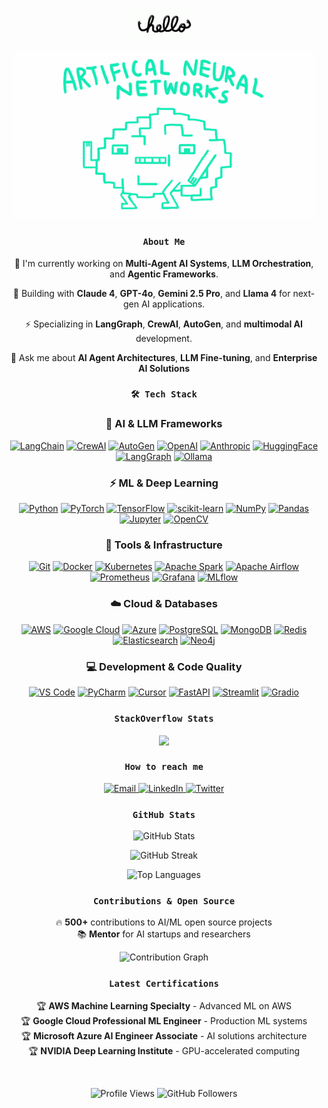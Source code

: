 <p align="center">
  <a href="https://github.com/iamrishab">
    <img src="https://github.com/iamrishab/iamrishab/blob/master/assets/hello.gif" height="50">
  </a>
</p>

<p align="center">
  <a href="https://github.com/iamrishab">
    <img src="https://github.com/iamrishab/iamrishab/blob/master/assets/neural.gif" width="480" height="270.222">
  </a>
</p>


<h3 align="center">
  <code>About Me</code>
</h3>

<p align="center">
  🔭 I'm currently working on <b>Multi-Agent AI Systems</b>, <b>LLM Orchestration</b>, and <b>Agentic Frameworks</b>.
</p>
<p align="center">
  🤖 Building with <b>Claude 4</b>, <b>GPT-4o</b>, <b>Gemini 2.5 Pro</b>, and <b>Llama 4</b> for next-gen AI applications.
</p>
<p align="center">
  ⚡ Specializing in <b>LangGraph</b>, <b>CrewAI</b>, <b>AutoGen</b>, and <b>multimodal AI</b> development.
</p>
<p align="center">
  💬 Ask me about <b>AI Agent Architectures</b>, <b>LLM Fine-tuning</b>, and <b>Enterprise AI Solutions</b>
</p>


<h3 align="center">
  <code>🛠️ Tech Stack</code>
</h3>

<div align="center">

### 🤖 AI & LLM Frameworks
[![LangChain](https://img.shields.io/badge/LangChain-1C3C3C?style=for-the-badge&logo=langchain&logoColor=white)](https://www.langchain.com/)
[![CrewAI](https://img.shields.io/badge/CrewAI-FF6B35?style=for-the-badge&logo=openai&logoColor=white)](https://www.crewai.com/)
[![AutoGen](https://img.shields.io/badge/AutoGen-00BCF2?style=for-the-badge&logo=microsoft&logoColor=white)](https://microsoft.github.io/autogen/)
[![OpenAI](https://img.shields.io/badge/OpenAI-412991?style=for-the-badge&logo=openai&logoColor=white)](https://openai.com/)
[![Anthropic](https://img.shields.io/badge/Anthropic-191919?style=for-the-badge&logo=anthropic&logoColor=white)](https://anthropic.com/)
[![HuggingFace](https://img.shields.io/badge/HuggingFace-FFD21E?style=for-the-badge&logo=huggingface&logoColor=black)](https://huggingface.co/)
[![LangGraph](https://img.shields.io/badge/LangGraph-FF6B6B?style=for-the-badge&logo=graphql&logoColor=white)](https://langchain-ai.github.io/langgraph/)
[![Ollama](https://img.shields.io/badge/Ollama-000000?style=for-the-badge&logo=ollama&logoColor=white)](https://ollama.ai/)

### ⚡ ML & Deep Learning
[![Python](https://img.shields.io/badge/Python-3776AB?style=for-the-badge&logo=python&logoColor=white)](https://www.python.org/)
[![PyTorch](https://img.shields.io/badge/PyTorch-EE4C2C?style=for-the-badge&logo=pytorch&logoColor=white)](https://pytorch.org/)
[![TensorFlow](https://img.shields.io/badge/TensorFlow-FF6F00?style=for-the-badge&logo=tensorflow&logoColor=white)](https://www.tensorflow.org/)
[![scikit-learn](https://img.shields.io/badge/scikit--learn-F7931E?style=for-the-badge&logo=scikit-learn&logoColor=white)](https://scikit-learn.org/)
[![NumPy](https://img.shields.io/badge/NumPy-013243?style=for-the-badge&logo=numpy&logoColor=white)](https://numpy.org/)
[![Pandas](https://img.shields.io/badge/Pandas-150458?style=for-the-badge&logo=pandas&logoColor=white)](https://pandas.pydata.org/)
[![Jupyter](https://img.shields.io/badge/Jupyter-F37626?style=for-the-badge&logo=jupyter&logoColor=white)](https://jupyter.org/)
[![OpenCV](https://img.shields.io/badge/OpenCV-27338e?style=for-the-badge&logo=OpenCV&logoColor=white)](https://opencv.org/)

### 🔧 Tools & Infrastructure
[![Git](https://img.shields.io/badge/Git-F05032?style=for-the-badge&logo=git&logoColor=white)](https://git-scm.com/)
[![Docker](https://img.shields.io/badge/Docker-2496ED?style=for-the-badge&logo=docker&logoColor=white)](https://www.docker.com/)
[![Kubernetes](https://img.shields.io/badge/Kubernetes-326CE5?style=for-the-badge&logo=kubernetes&logoColor=white)](https://kubernetes.io/)
[![Apache Spark](https://img.shields.io/badge/Apache%20Spark-E25A1C?style=for-the-badge&logo=apachespark&logoColor=white)](https://spark.apache.org/)
[![Apache Airflow](https://img.shields.io/badge/Apache%20Airflow-017CEE?style=for-the-badge&logo=Apache%20Airflow&logoColor=white)](https://airflow.apache.org/)
[![Prometheus](https://img.shields.io/badge/Prometheus-E6522C?style=for-the-badge&logo=Prometheus&logoColor=white)](https://prometheus.io/)
[![Grafana](https://img.shields.io/badge/Grafana-F46800?style=for-the-badge&logo=grafana&logoColor=white)](https://grafana.com/)
[![MLflow](https://img.shields.io/badge/MLflow-0194E2?style=for-the-badge&logo=mlflow&logoColor=white)](https://mlflow.org/)

### ☁️ Cloud & Databases
[![AWS](https://img.shields.io/badge/AWS-232F3E?style=for-the-badge&logo=amazon-aws&logoColor=white)](https://aws.amazon.com/)
[![Google Cloud](https://img.shields.io/badge/Google%20Cloud-4285F4?style=for-the-badge&logo=google-cloud&logoColor=white)](https://cloud.google.com/)
[![Azure](https://img.shields.io/badge/Microsoft%20Azure-0078D4?style=for-the-badge&logo=microsoft-azure&logoColor=white)](https://azure.microsoft.com/)
[![PostgreSQL](https://img.shields.io/badge/PostgreSQL-336791?style=for-the-badge&logo=postgresql&logoColor=white)](https://www.postgresql.org/)
[![MongoDB](https://img.shields.io/badge/MongoDB-47A248?style=for-the-badge&logo=mongodb&logoColor=white)](https://www.mongodb.com/)
[![Redis](https://img.shields.io/badge/Redis-DC382D?style=for-the-badge&logo=redis&logoColor=white)](https://redis.io/)
[![Elasticsearch](https://img.shields.io/badge/Elasticsearch-005571?style=for-the-badge&logo=elasticsearch&logoColor=white)](https://www.elastic.co/)
[![Neo4j](https://img.shields.io/badge/Neo4j-008CC1?style=for-the-badge&logo=neo4j&logoColor=white)](https://neo4j.com/)

### 💻 Development & Code Quality
[![VS Code](https://img.shields.io/badge/VS%20Code-007ACC?style=for-the-badge&logo=visual-studio-code&logoColor=white)](https://code.visualstudio.com/)
[![PyCharm](https://img.shields.io/badge/PyCharm-143?style=for-the-badge&logo=pycharm&logoColor=black&color=black&labelColor=green)](https://www.jetbrains.com/pycharm/)
[![Cursor](https://img.shields.io/badge/Cursor-000000?style=for-the-badge&logo=cursor&logoColor=white)](https://cursor.sh/)
[![FastAPI](https://img.shields.io/badge/FastAPI-005571?style=for-the-badge&logo=fastapi)](https://fastapi.tiangolo.com/)
[![Streamlit](https://img.shields.io/badge/Streamlit-FF4B4B?style=for-the-badge&logo=streamlit&logoColor=white)](https://streamlit.io/)
[![Gradio](https://img.shields.io/badge/Gradio-FFA500?style=for-the-badge&logo=gradio&logoColor=white)](https://gradio.app/)

</div>


<h3 align="center">
  <code>StackOverflow Stats</code>
</h3>

<p align="center">
  <a href="https://stackoverflow.com/users/9939542/rishab-p">
    <img align="center" src="https://github-readme-stackoverflow.vercel.app/?userID=9939542" />
  </a>
</p>

<h3 align="center">
  <code>How to reach me</code>
</h3>

<p align="center">
  <a href="mailto:me.rishabpal@gmail.com" target="_blank">
    <img src="https://img.shields.io/badge/Email-me.rishabpal@gmail.com-red?style=for-the-badge&logo=gmail&logoColor=white" alt="Email">
  </a>
  <a href="https://linkedin.com/in/rishabpal" target="_blank">
    <img src="https://img.shields.io/badge/LinkedIn-rishabpal-blue?style=for-the-badge&logo=linkedin&logoColor=white" alt="LinkedIn">
  </a>
  <a href="https://twitter.com/iamrishabpal" target="_blank">
    <img src="https://img.shields.io/badge/Twitter-@iamrishabpal-1DA1F2?style=for-the-badge&logo=twitter&logoColor=white" alt="Twitter">
  </a>
</p>

<h3 align="center">
  <code>GitHub Stats</code>
</h3>

<p align="center">
  <img src="https://github-readme-stats.vercel.app/api?username=iamrishab&show_icons=true&theme=dark&hide_border=true&count_private=true" alt="GitHub Stats">
</p>

<p align="center">
  <img src="https://github-readme-streak-stats.herokuapp.com/?user=iamrishab&theme=dark&hide_border=true" alt="GitHub Streak">
</p>

<p align="center">
  <img src="https://github-readme-stats.vercel.app/api/top-langs/?username=iamrishab&layout=compact&theme=dark&hide_border=true&exclude_repo=iamrishab" alt="Top Languages">
</p>

<h3 align="center">
  <code>Contributions & Open Source</code>
</h3>

<p align="center">
  🔥 <b>500+</b> contributions to AI/ML open source projects<br>
  📚 <b>Mentor</b> for AI startups and researchers
</p>

<p align="center">
  <img src="https://github-readme-activity-graph.vercel.app/graph?username=iamrishab&theme=react-dark&hide_border=true" alt="Contribution Graph">
</p>

<h3 align="center">
  <code>Latest Certifications</code>
</h3>

<p align="center">
  🏆 <b>AWS Machine Learning Specialty</b> - Advanced ML on AWS<br>
  🏆 <b>Google Cloud Professional ML Engineer</b> - Production ML systems<br>
  🏆 <b>Microsoft Azure AI Engineer Associate</b> - AI solutions architecture<br>
  🏆 <b>NVIDIA Deep Learning Institute</b> - GPU-accelerated computing
</p>

<br>

<p align="center">
  <img src="https://komarev.com/ghpvc/?username=iamrishab&label=Profile%20views&color=0e75b6&style=flat" alt="Profile Views">
  <img src="https://img.shields.io/github/followers/iamrishab?label=Followers&style=social" alt="GitHub Followers">
</p> 
